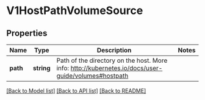 # V1HostPathVolumeSource

## Properties
Name | Type | Description | Notes
------------ | ------------- | ------------- | -------------
**path** | **string** | Path of the directory on the host. More info: http://kubernetes.io/docs/user-guide/volumes#hostpath | 

[[Back to Model list]](../README.md#documentation-for-models) [[Back to API list]](../README.md#documentation-for-api-endpoints) [[Back to README]](../README.md)



